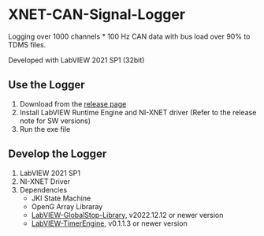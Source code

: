 # XNET-CAN-Signal-Logger

Logging over 1000 channels * 100 Hz CAN data with bus load over 90% to TDMS files.

Developed with LabVIEW 2021 SP1 (32bit)

## Use the Logger

1. Download from the [release page](https://github.com/SallyTYT/XNET-CAN-Signal-Logger/releases)
2. Install LabVIEW Runtime Engine and NI-XNET driver (Refer to the release note for SW versions)
3. Run the exe file

## Develop the Logger

1. LabVIEW 2021 SP1
2. NI-XNET Driver
3. Dependencies
    * JKI State Machine
    * OpenG Array Libraray
    * [LabVIEW-GlobalStop-Library](https://github.com/NEVSTOP-LAB/LabVIEW-GlobalStop-Library),  v2022.12.12 or newer version
    * [LabVIEW-TimerEngine](https://github.com/NEVSTOP-LAB/LabVIEW-TimerEngine), v0.1.1.3 or newer version
